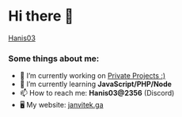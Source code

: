 # Hi there 👋

[Hanis03](https://janvitek.ga/)

### Some things about me:

- 🔭 I’m currently working on [Private Projects :)](https://github.com/hanis03/MonkeySpy)
- 🌱 I’m currently learning **JavaScript/PHP/Node**
- 📫 How to reach me: **Hanis03@2356** (Discord)
- 🖥 My website: [janvitek.ga](https://janvitek.ga)
